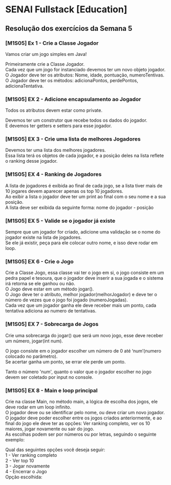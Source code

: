 # SENAI Fullstack [Education]

## Resolução dos exercícios da Semana 5

### [M1S05] Ex 1 - Crie a Classe Jogador

Vamos criar um jogo simples em Java!

Primeiramente crie a Classe Jogador.</br>
Cada vez que um jogo for instanciado devemos ter um novo objeto jogador.</br>
O Jogador deve ter os atributos: Nome, idade, pontuação, numeroTentivas.</br>
O Jogador deve ter os métodos: adicionaPontos, perdePontos, adicionaTentativa.

### [M1S05] EX 2 - Adicione encapsulamento ao Jogador

Todos os atributos devem estar como private.

Devemos ter um construtor que recebe todos os dados do jogador.</br>
E devemos ter getters e setters para esse jogador.

### [M1S05] EX 3 - Crie uma lista de melhores Jogadores

Devemos ter uma lista dos melhores jogadores.</br>
Essa lista terá os objetos de cada jogador, e a posição deles na lista reflete o ranking desse jogador.

### [M1S05] EX 4 - Ranking de Jogadores

A lista de jogadores é exibida ao final de cada jogo, se a lista tiver mais de 10 jogares devem aparecer apenas os top 10 jogadores.</br>
Ao exibir a lista o jogador deve ter um print ao final com o seu nome e a sua posição. </br>
A lista deve ser exibida da seguinte forma: nome do jogador - posição

### [M1S05] EX 5 - Valide se o jogador já existe

Sempre que um jogador for criado, adicione uma validação se o nome do jogador existe na lista de jogadores.</br>
Se ele já existir, peça para ele colocar outro nome, e isso deve rodar em loop.

### [M1S05] EX 6 - Crie o Jogo

Crie a Classe Jogo, essa classe vai ter o jogo em si, o jogo consiste em um pedra papel e tesoura, que o jogador deve inserir a sua jogada e o sistema irá retorna se ele ganhou ou não.</br>
O Jogo deve estar em um método jogar().</br>
O Jogo deve ter o atributo, melhor jogador(melhorJogador) e deve ter o número de vezes que o jogo foi jogado (numeroJogadas).</br>
Cada vez que um jogador ganha ele deve receber mais um ponto, cada tentativa adiciona ao numero de tentativas.

### [M1S05] EX 7 - Sobrecarga de Jogos

Crie uma sobrecarga do jogar() que será um novo jogo, esse deve receber um número, jogar(int num).

O jogo consiste em o jogador escolher um número de 0 até ‘num’(numero colocado no parâmetro).</br>
Se acertar ganha um ponto, se errar ele perde um ponto.

Tanto o número 'num', quanto o valor que o jogador escolher no jogo devem ser coletado por input no console.

### [M1S05] EX 8 - Main e loop principal

Crie na classe Main, no método main, a lógica de escolha dos jogos, ele deve rodar em um loop infinito.</br>
O jogador deve ou se identificar pelo nome, ou deve criar um novo jogador.</br>
O jogador deve poder escolher entre os jogos criados anteriormente, e ao final do jogo ele deve ter as opções: Ver ranking completo, ver os 10 maiores, jogar novamente ou sair do jogo.</br>
As escolhas podem ser por números ou por letras, seguindo o seguinte exemplo:

Qual das seguintes opções você deseja seguir:</br>
1 - Ver ranking completo</br>
2 - Ver top 10</br>
3 - Jogar novamente</br>
4 - Encerrar o Jogo</br>
Opção escolhida: <Numero escolhido pelo jogador>

